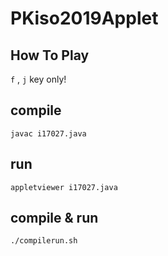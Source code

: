 # PKiso2019Applet

## How To Play

`f` , `j` key only!

## compile

```
javac i17027.java
```

## run

```
appletviewer i17027.java
```

## compile & run

```
./compilerun.sh
```
